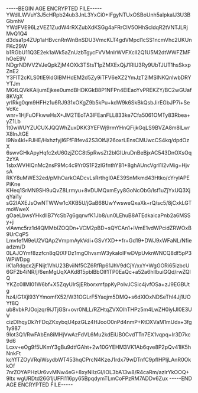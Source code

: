 -----BEGIN AGE ENCRYPTED FILE-----
YWdlLWVuY3J5cHRpb24ub3JnL3YxCi0+IFgyNTUxOSBoUnh5alpkalJ3U3BGbmhV
YWdFVE96LzVEZ1ZudW4rRXZubXdKSGg4aFRrClV5OHhScldqR2tVNTJLRjMvQ1Q4
d3dsa1p4ZUp1aHBvcnRnWnBnSDU3VmcKLT4gdVMpcl1cSS1ncmVhc2UKUnFKc29W
b1RGbU11Q3E2ek1aWk5aZnUzbTgycFVVMnIrWVFXclI2Q1U5M2dtWWFZMFhOeE9V
NDgrNDlVV2VJeQpkZjM4OXk3TStsT1pZMXExQjJ1RlU3Ry9UbTJUT1hsSkxpZnE2
Y3FlT2cKLS0tIE9ldGlBMHdEM2d5Zy9iTFV6eXZ2YmJzT2lMSlNKQnlwbDRYYTJm
MGtLQVkKAijumEjkee0umdBHDKGkB8P1NFPn4ElEaoYvPREKZY/BC2wGUaf8KVgX
yrlRkg0qm9HFHz1u6RJ931xOKgZ9b5kPu+kdW9k6SkBkQsbJirEGbJP7i+SeVcKc
wnr+1HjFuOFkwwHsX+JM2TEoTA3lFEanFLL833ke7Cfa5061OMTy83Rbea+yZ1Lb
1t0wWUYZUCUXJQQWhZuxDKK3YEFWj9rmYHnQFijkGqLS9BVZA8m8lLwrX8lnJtGE
I9Nx4kl+PJHE/HxhzfyjI6FfF8fev42S3OlfJ/26oxrLEnsCMUwcCS4kq/dpdOzX
6swvGHkApyHqfc2xU60zjZCC8t5pRwsZt2blGIUruDnBeBjxAC543DnOXsOq2zYA
1sbxWVHlQnMc2nsF9Mc4c9Yr0S1F2zlGfnthYB1+8ghAUncVgrI1l2vMig+HjvsA
RKY8uMWE32ed/pMhOarkOADcvLsRrthgI0AE39SnMkmd43Htko/cYrylAPEPiKne
KHeq1SrMN9SH9uQvZ8Lrmyu+8vDUMQxmEyy8GoNcObG/lsf1uZjYxUQ3XjqYai1y
sG2IAXEJsOwNTWWw1cXKB5U/jGaB68UwYwsweQxaXk+rQ/sc5/8jCxkLGTmoWweX
gOaeLbwsYHkdllB7YcSb7g6gqrwfK1Jb8/un0LEhuB8ATEdkaicaPnb2a6MSSy+j
vlAwnc5rz1d4QMMbIZOQDn+VCM2pBD+sQYCAn1+lVmE1vdWPcidZRWOxB9UrCqP5
LmvfefM9eU2VQAp2VmpmAykVdi+GSvYXD++fr+Gd19+DWJ9xWFaNL/Nfieadzm/D
0LAJOYmf8zzfcn8qQtXFDz1mgOhvsmW3ykaIoIFwDVpUvknWNCQ8df5pP3WPWDpg
iK1aRdqcx2jFNijt1VhU23BviiNf5CZ6RfRp61JhV9dCjY/xxY+WgGORi65izbcU
6GF2b4iNR/j/6enMgUqXAKd815pblBbOlf1TP0EaQc+a52a6hIlbuiGQd/rwZQlQ
YKZc0llMl01W6bf+X5ZqyUlrSjERborxmfppKyPoIvJCSic4jvfOSa+zJ9EGBUtg
hz4/G1Xjl93YYmomfX52/W31OGLrF5Yaqjm5DMQ+s6dXlOxNDSeThl4Jj1UOYf8Q
ub8vbkPJOojzqr9iJTjGSr+ovr0NLL/RZHtqZVXOlhTHPz5m4LwZH0iyIJI0E3UV
cizDIhqyDk7rFDqZKxybqU4pzGLz4HJooO0nPd4nmP+KtDXVaM1mUdx+3fg1y987
9Iot3Q1/RwFAbEn8iMHjVwAzFdVL6Mu2kdEiUB0CvdTTn7EX1vqpq+Ir3D7kc9d6
Lcxv+eOg9f5UKmY3gBu9dtfGAht+2w10GYEHM3VK1Ab6qve8P2pQv41lK5hNnkFt
kcYfTZOyVRqiWsydbWT453hqCPrcN4KzeJ1rdx79wDTnfC9pflHPljLAnR0OkkOf
7nrZOYAPHzUr6vvMNw4eG+8xyNIIzGl/IOL3bA13w8/R4caRm/azlrYkOOQ+9ltx
wgURDtd26G1jUFFI116py65BpqdymTLmCoFPzRM7ADDv6Zux
-----END AGE ENCRYPTED FILE-----
